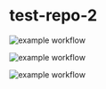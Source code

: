 # test-repo-2

![example workflow](https://github.com/esrabayramova/test-repo-2/actions/workflows/gradle.yml/badge.svg)

![example workflow](https://github.com/esrabayramova/test-repo-2/actions/workflows/blank.yml/badge.svg)

![example workflow](https://github.com/esrabayramova/test-repo-2/actions/workflows/gradle2.yml/badge.svg)
